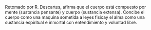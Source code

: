 Retomado por R. Descartes, afirma que el cuerpo está compuesto por mente (sustancia pensante) y cuerpo (sustancia extensa). Concibe el cuerpo como una maquina sometida a leyes fisicay el alma como una sustancia espiritual e inmortal con entendimiento y voluntad libre.
